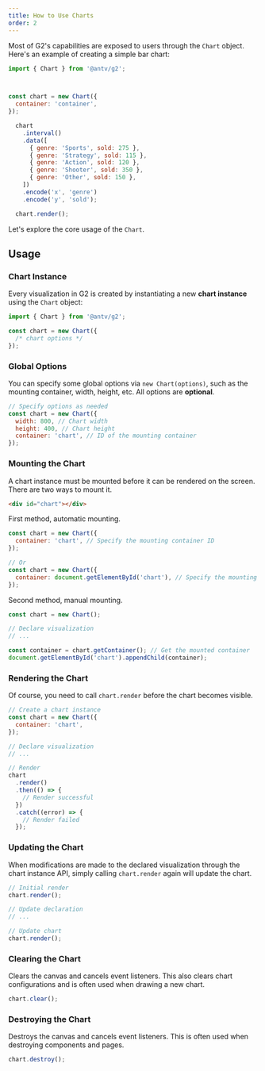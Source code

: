 ```yaml
---
title: How to Use Charts
order: 2
---
```


Most of G2's capabilities are exposed to users through the `Chart` object. Here's an example of creating a simple bar chart:

```js | ob { autoMount: true }
import { Chart } from '@antv/g2';



const chart = new Chart({
  container: 'container',
});

  chart
    .interval()
    .data([
      { genre: 'Sports', sold: 275 },
      { genre: 'Strategy', sold: 115 },
      { genre: 'Action', sold: 120 },
      { genre: 'Shooter', sold: 350 },
      { genre: 'Other', sold: 150 },
    ])
    .encode('x', 'genre')
    .encode('y', 'sold');

  chart.render();
```

Let's explore the core usage of the `Chart`.

## Usage

### Chart Instance

Every visualization in G2 is created by instantiating a new **chart instance** using the `Chart` object:

```js
import { Chart } from '@antv/g2';

const chart = new Chart({
  /* chart options */
});
```

### Global Options

You can specify some global options via `new Chart(options)`, such as the mounting container, width, height, etc. All options are **optional**.

```js
// Specify options as needed
const chart = new Chart({
  width: 800, // Chart width
  height: 400, // Chart height
  container: 'chart', // ID of the mounting container
});
```

### Mounting the Chart

A chart instance must be mounted before it can be rendered on the screen. There are two ways to mount it.

```html
<div id="chart"></div>
```

First method, automatic mounting.

```js
const chart = new Chart({
  container: 'chart', // Specify the mounting container ID
});

// Or
const chart = new Chart({
  container: document.getElementById('chart'), // Specify the mounting container
});
```

Second method, manual mounting.

```js
const chart = new Chart();

// Declare visualization
// ...

const container = chart.getContainer(); // Get the mounted container
document.getElementById('chart').appendChild(container);
```

### Rendering the Chart

Of course, you need to call `chart.render` before the chart becomes visible.

```js
// Create a chart instance
const chart = new Chart({
  container: 'chart',
});

// Declare visualization
// ...

// Render
chart
  .render()
  .then(() => {
    // Render successful
  })
  .catch((error) => {
    // Render failed
  });
```

### Updating the Chart

When modifications are made to the declared visualization through the chart instance API, simply calling `chart.render` again will update the chart.

```js
// Initial render
chart.render();

// Update declaration
// ...

// Update chart
chart.render();
```

### Clearing the Chart

Clears the canvas and cancels event listeners. This also clears chart configurations and is often used when drawing a new chart.

```js
chart.clear();
```

### Destroying the Chart

Destroys the canvas and cancels event listeners. This is often used when destroying components and pages.

```js
chart.destroy();
```  
